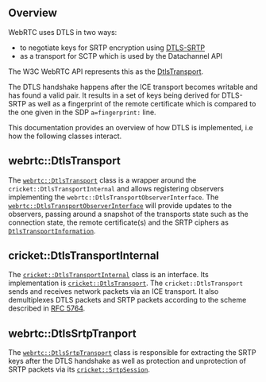 <!-- go/cmark -->
<!--* freshness: {owner: 'hta' reviewed: '2021-05-07'} *-->

## Overview

WebRTC uses DTLS in two ways:

*   to negotiate keys for SRTP encryption using
    [DTLS-SRTP](https://www.rfc-editor.org/info/rfc5763)
*   as a transport for SCTP which is used by the Datachannel API

The W3C WebRTC API represents this as the
[DtlsTransport](https://w3c.github.io/webrtc-pc/#rtcdtlstransport-interface).

The DTLS handshake happens after the ICE transport becomes writable and has
found a valid pair. It results in a set of keys being derived for DTLS-SRTP as
well as a fingerprint of the remote certificate which is compared to the one
given in the SDP `a=fingerprint:` line.

This documentation provides an overview of how DTLS is implemented, i.e how the
following classes interact.

## webrtc::DtlsTransport

The [`webrtc::DtlsTransport`][1] class is a wrapper around the
`cricket::DtlsTransportInternal` and allows registering observers implementing
the `webrtc::DtlsTransportObserverInterface`. The
[`webrtc::DtlsTransportObserverInterface`][2] will provide updates to the
observers, passing around a snapshot of the transports state such as the
connection state, the remote certificate(s) and the SRTP ciphers as
[`DtlsTransportInformation`][3].

## cricket::DtlsTransportInternal

The [`cricket::DtlsTransportInternal`][4] class is an interface. Its
implementation is [`cricket::DtlsTransport`][5]. The `cricket::DtlsTransport`
sends and receives network packets via an ICE transport. It also demultiplexes
DTLS packets and SRTP packets according to the scheme described in
[RFC 5764](https://tools.ietf.org/html/rfc5764#section-5.1.2).

## webrtc::DtlsSrtpTranport

The [`webrtc::DtlsSrtpTransport`][6] class is responsіble for extracting the
SRTP keys after the DTLS handshake as well as protection and unprotection of
SRTP packets via its [`cricket::SrtpSession`][7].

[1]: https://source.chromium.org/chromium/chromium/src/+/main:third_party/webrtc/pc/dtls_transport.h;l=32;drc=6a55e7307b78edb50f94a1ff1ef8393d58218369
[2]: https://source.chromium.org/chromium/chromium/src/+/main:third_party/webrtc/api/dtls_transport_interface.h;l=76;drc=34437d5660a80393d631657329ef74c6538be25a
[3]: https://source.chromium.org/chromium/chromium/src/+/main:third_party/webrtc/api/dtls_transport_interface.h;l=41;drc=34437d5660a80393d631657329ef74c6538be25a
[4]: https://source.chromium.org/chromium/chromium/src/+/main:third_party/webrtc/p2p/base/dtls_transport_internal.h;l=63;drc=34437d5660a80393d631657329ef74c6538be25a
[5]: https://source.chromium.org/chromium/chromium/src/+/main:third_party/webrtc/p2p/base/dtls_transport.h;l=94;drc=653bab6790ac92c513b7cf4cd3ad59039c589a95
[6]: https://source.chromium.org/chromium/chromium/src/+/main:third_party/webrtc/pc/dtls_srtp_transport.h;l=31;drc=c32f00ea9ddf3267257fe6b45d4d79c6f6bcb829
[7]: https://source.chromium.org/chromium/chromium/src/+/main:third_party/webrtc/pc/srtp_session.h;l=33;drc=be66d95ab7f9428028806bbf66cb83800bda9241
